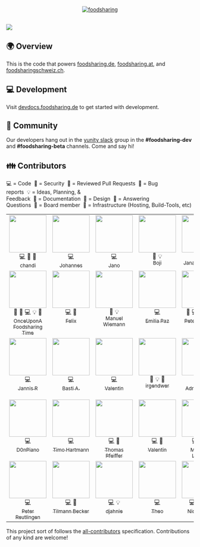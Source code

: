 
<div align="center">
	<br>
	<br>
	<a href="https://foodsharing.de">
		<!-- image is docs/images/FS_Logo_gb_RGB.png but hosted publicly -->
		<img src="https://user-images.githubusercontent.com/31616/42413241-8802b03c-821c-11e8-91c5-f94930313290.png" alt="foodsharing">
	</a>
	<br>
	<br>
</div>

<!-- image is docs/images/fsscreenshot.png but hosted pubicly -->
![](https://user-images.githubusercontent.com/31616/42418486-f8f571e6-82a1-11e8-8771-41e403944101.png)

## 🌍 Overview

This is the code that powers
[foodsharing.de](https://foodsharing.de), 
[foodsharing.at](https://foodsharing.at), and
[foodsharingschweiz.ch](https://foodsharingschweiz.ch).

## 💻 Development

Visit [devdocs.foodsharing.de](https://devdocs.foodsharing.de) to get started with development.

## 💒 Community

Our developers hang out in the
[yunity slack](https://slackin.yunity.org) group in the
**#foodsharing-dev** and **#foodsharing-beta** channels. Come and say hi!

## 👪 Contributors

<!-- FOODSHARING-CONTRIBUTORS-LIST:START - Do not remove or modify this section -->
<span>💻&nbsp;=&nbsp;Code</span>&nbsp;&nbsp;<span>🔐&nbsp;=&nbsp;Security</span>&nbsp;&nbsp;<span>👀&nbsp;=&nbsp;Reviewed Pull Requests</span>&nbsp;&nbsp;<span>🐜&nbsp;=&nbsp;Bug reports</span>&nbsp;&nbsp;<span>💡&nbsp;=&nbsp;Ideas, Planning, & Feedback</span>&nbsp;&nbsp;<span>📝&nbsp;=&nbsp;Documentation</span>&nbsp;&nbsp;<span>🎨&nbsp;=&nbsp;Design</span>&nbsp;&nbsp;<span>💬&nbsp;=&nbsp;Answering Questions</span>&nbsp;&nbsp;<span>🏢&nbsp;=&nbsp;Board member</span>&nbsp;&nbsp;<span>🔩&nbsp;=&nbsp;Infrastructure (Hosting, Build-Tools, etc)</span>
<table border="0">
  <tbody>
    <tr border="0">
      <td border="0" align="center" valign="top" width="16%">
        <div style="height: 100px; width: 100px;">
          <a href="https://gitlab.com/alangecker">
            <img src="https://assets.gitlab-static.net/uploads/-/system/user/avatar/1109912/avatar.png" width="100px">
          </a><br>
        </div>
        <span title="Code">💻</span>&nbsp;<span title="Reviewed Pull Requests">👀</span>&nbsp;<span title="Security">🔐</span><br>
        <a href="https://gitlab.com/alangecker">
          <sub>chandi</sub>
        </a>
      </td>
      <td border="0" align="center" valign="top" width="16%">
        <div style="height: 100px; width: 100px;">
          <a href="https://gitlab.com/jofranz">
            <img src="https://assets.gitlab-static.net/uploads/-/system/user/avatar/2772224/avatar.png?width=90" width="100px">
          </a><br>
        </div>
        <span title="Code">💻</span><br>
        <a href="https://gitlab.com/jofranz">
          <sub>Johannes</sub>
        </a>
      </td>
      <td border="0" align="center" valign="top" width="16%">
        <div style="height: 100px; width: 100px;">
          <a href="https://gitlab.com/janopae">
            <img src="https://secure.gravatar.com/avatar/b03bc343f3b44e70f9015a1462d27a8b?s=180&d=identicon" width="100px">
          </a><br>
        </div>
        <span title="Code">💻</span><br>
        <a href="https://gitlab.com/janopae">
          <sub> Jano</sub>
        </a>
      </td>
      <td border="0" align="center" valign="top" width="16%">
        <div style="height: 100px; width: 100px;">
          <a href="https://gitlab.com/boji.da">
            <img src="https://assets.gitlab-static.net/uploads/-/system/user/avatar/2063239/avatar.png?width=90" width="100px">
          </a><br>
        </div>
        <span title="Bug reports">🐜</span>&nbsp;<span title="Ideas, Planning, & Feedback">💡</span><br>
        <a href="https://gitlab.com/boji.da">
          <sub> Boji</sub>
        </a>
      </td>
      <td border="0" align="center" valign="top" width="16%">
        <div style="height: 100px; width: 100px;">
          <a href="https://gitlab.com/llzmb">
            <img src="https://secure.gravatar.com/avatar/9ce01bed1d9402ea15edfe661580fcdf?s=180&d=identicon" width="100px">
          </a><br>
        </div>
        <span title="Documentation">📝</span><br>
        <a href="https://gitlab.com/llzmb">
          <sub>Jana Aydinbas</sub>
        </a>
      </td>
      <td border="0" align="center" valign="top" width="16%">
        <div style="height: 100px; width: 100px;">
          <a href="https://gitlab.com/em.ka">
            <img src="https://ca.slack-edge.com/T0B6WCFM5-U0EHB1RP1-07d379bea6ff-512" width="100px">
          </a><br>
        </div>
        <span title="Design">🎨</span>&nbsp;<span title="Ideas, Planning, & Feedback">💡</span><br>
        <a href="https://gitlab.com/em.ka">
          <sub>mel</sub>
        </a>
      </td>
    </tr>
    <tr border="0">
      <td border="0" align="center" valign="top" width="16%">
        <div style="height: 100px; width: 100px;">
          <a href="https://gitlab.com/k.miklobusec">
            <img src="https://foodsharing.de/images/q_e09cefb9259140ef547313b6cb5691ea.jpg" width="100px">
          </a><br>
        </div>
        <span title="Board member">🏢</span>&nbsp;<span title="Bug reports">🐜</span>&nbsp;<span title="Code">💻</span>&nbsp;<span title="Ideas, Planning, & Feedback">💡</span>&nbsp;<span title="Answering Questions">💬</span><br>
        <a href="https://gitlab.com/k.miklobusec">
          <sub>Once&#8203;Upon&#8203;A&#8203;Foodsharing&#8203;Time</sub>
        </a>
      </td>
      <td border="0" align="center" valign="top" width="16%">
        <div style="height: 100px; width: 100px;">
          <a href="https://gitlab.com/flukx">
            <img src="https://assets.gitlab-static.net/uploads/-/system/user/avatar/2877773/avatar.png?width=90" width="100px">
          </a><br>
        </div>
        <span title="Code">💻</span>&nbsp;<span title="Documentation">📝</span><br>
        <a href="https://gitlab.com/flukx">
          <sub> Felix</sub>
        </a>
      </td>
      <td border="0" align="center" valign="top" width="16%">
        <div style="height: 100px; width: 100px;">
          <a href="https://gitlab.com/manuel_w">
            <img src="https://foodsharing.de/images/q_df07990f3897921b5ff18888edf545ac.jpg" width="100px">
          </a><br>
        </div>
        <span title="Board member">🏢</span>&nbsp;<span title="Ideas, Planning, & Feedback">💡</span><br>
        <a href="https://gitlab.com/manuel_w">
          <sub>Manuel Wiemann</sub>
        </a>
      </td>
      <td border="0" align="center" valign="top" width="16%">
        <div style="height: 100px; width: 100px;">
          <a href="https://gitlab.com/EmiliaPaz">
            <img src="https://secure.gravatar.com/avatar/c0370928d12a1dd06716ba813ce4dbcd?s=80&d=identicon" width="100px">
          </a><br>
        </div>
        <span title="Code">💻</span><br>
        <a href="https://gitlab.com/EmiliaPaz">
          <sub>Emilia Paz</sub>
        </a>
      </td>
      <td border="0" align="center" valign="top" width="16%">
        <div style="height: 100px; width: 100px;">
          <a href="https://gitlab.com/peter.toennies">
            <img src="https://beta.foodsharing.de/images/130_q_0937eb71780f106d2aac1edadc8df403.jpg" width="100px">
          </a><br>
        </div>
        <span title="Bug reports">🐜</span>&nbsp;<span title="Code">💻</span>&nbsp;<span title="Ideas, Planning, & Feedback">💡</span>&nbsp;<span title="Answering Questions">💬</span>&nbsp;<span title="Reviewed Pull Requests">👀</span><br>
        <a href="https://gitlab.com/peter.toennies">
          <sub>Peter Tönnies</sub>
        </a>
      </td>
      <td border="0" align="center" valign="top" width="16%">
        <div style="height: 100px; width: 100px;">
          <a href="https://gitlab.com/raphaelw">
            <img src="https://avatars2.githubusercontent.com/u/7235821?s=460&v=4" width="100px">
          </a><br>
        </div>
        <span title="Code">💻</span><br>
        <a href="https://gitlab.com/raphaelw">
          <sub>Raphael</sub>
        </a>
      </td>
    </tr>
    <tr border="0">
      <td border="0" align="center" valign="top" width="16%">
        <div style="height: 100px; width: 100px;">
          <a href="https://gitlab.com/derhuerst">
            <img src="https://assets.gitlab-static.net/uploads/-/system/user/avatar/204799/avatar.png" width="100px">
          </a><br>
        </div>
        <span title="Code">💻</span><br>
        <a href="https://gitlab.com/derhuerst">
          <sub>Jannis R</sub>
        </a>
      </td>
      <td border="0" align="center" valign="top" width="16%">
        <div style="height: 100px; width: 100px;">
          <a href="https://gitlab.com/BassTii">
            <img src="https://secure.gravatar.com/avatar/f72182ecbe91d6d60603ec2c31efe7cc?s=80&d=identicon" width="100px">
          </a><br>
        </div>
        <span title="Code">💻</span><br>
        <a href="https://gitlab.com/BassTii">
          <sub>Basti A.</sub>
        </a>
      </td>
      <td border="0" align="center" valign="top" width="16%">
        <div style="height: 100px; width: 100px;">
          <a href="https://gitlab.com/valentin.unicorn">
            <img src="https://secure.gravatar.com/avatar/588c72c402d090166de1bd15a69fdd6b?s=80&d=identicon" width="100px">
          </a><br>
        </div>
        <span title="Code">💻</span><br>
        <a href="https://gitlab.com/valentin.unicorn">
          <sub>Valentin</sub>
        </a>
      </td>
      <td border="0" align="center" valign="top" width="16%">
        <div style="height: 100px; width: 100px;">
          <a href="https://gitlab.com/irgendwer">
            <img src="https://assets.gitlab-static.net/uploads/-/system/user/avatar/1681670/avatar.png" width="100px">
          </a><br>
        </div>
        <span title="Bug reports">🐜</span>&nbsp;<span title="Ideas, Planning, & Feedback">💡</span>&nbsp;<span title="Security">🔐</span><br>
        <a href="https://gitlab.com/irgendwer">
          <sub>irgendwer</sub>
        </a>
      </td>
      <td border="0" align="center" valign="top" width="16%">
        <div style="height: 100px; width: 100px;">
          <a href="https://gitlab.com/adrianheine">
            <img src="https://secure.gravatar.com/avatar/83dd2a385c44fc42d52f14fccd9d992a?s=80&d=identicon" width="100px">
          </a><br>
        </div>
        <span title="Code">💻</span><br>
        <a href="https://gitlab.com/adrianheine">
          <sub>Adrian Heine</sub>
        </a>
      </td>
      <td border="0" align="center" valign="top" width="16%">
        <div style="height: 100px; width: 100px;">
          <a href="https://gitlab.com/michi-zuri">
            <img src="https://assets.gitlab-static.net/uploads/-/system/user/avatar/1682847/avatar.png" width="100px">
          </a><br>
        </div>
        <span title="Bug reports">🐜</span>&nbsp;<span title="Code">💻</span>&nbsp;<span title="Design">🎨</span><br>
        <a href="https://gitlab.com/michi-zuri">
          <sub>Michael Paul Killian</sub>
        </a>
      </td>
    </tr>
    <tr border="0">
      <td border="0" align="center" valign="top" width="16%">
        <div style="height: 100px; width: 100px;">
          <a href="https://gitlab.com/D0nPiano">
            <img src="https://ca.slack-edge.com/T0B6WCFM5-U1F4FK22C-c22aeb486bd9-512" width="100px">
          </a><br>
        </div>
        <span title="Code">💻</span><br>
        <a href="https://gitlab.com/D0nPiano">
          <sub>D0nPiano</sub>
        </a>
      </td>
      <td border="0" align="center" valign="top" width="16%">
        <div style="height: 100px; width: 100px;">
          <a href="https://gitlab.com/tihar">
            <img src="https://secure.gravatar.com/avatar/ae6ead61369f0b12519b1dbbbc9c61c2?s=180&d=identicon" width="100px">
          </a><br>
        </div>
        <span title="Code">💻</span><br>
        <a href="https://gitlab.com/tihar">
          <sub>Timo Hartmann</sub>
        </a>
      </td>
      <td border="0" align="center" valign="top" width="16%">
        <div style="height: 100px; width: 100px;">
          <a href="https://gitlab.com/colomar">
            <img src="https://assets.gitlab-static.net/uploads/-/system/user/avatar/3350581/avatar.png?width=90" width="100px">
          </a><br>
        </div>
        <span title="Code">💻</span>&nbsp;<span title="Documentation">📝</span><br>
        <a href="https://gitlab.com/colomar">
          <sub>Thomas Pfeiffer</sub>
        </a>
      </td>
      <td border="0" align="center" valign="top" width="16%">
        <div style="height: 100px; width: 100px;">
          <a href="https://gitlab.com/inktrap">
            <img src="https://secure.gravatar.com/avatar/ee9f855b89d786169f0413e76ab944e0?s=80&d=identicon" width="100px">
          </a><br>
        </div>
        <span title="Code">💻</span>&nbsp;<span title="Documentation">📝</span><br>
        <a href="https://gitlab.com/inktrap">
          <sub>Valentin</sub>
        </a>
      </td>
      <td border="0" align="center" valign="top" width="16%">
        <div style="height: 100px; width: 100px;">
          <a href="https://gitlab.com/NerdyProjects">
            <img src="https://assets.gitlab-static.net/uploads/-/system/user/avatar/642557/avatar.png" width="100px">
          </a><br>
        </div>
        <span title="Code">💻</span>&nbsp;<span title="Infrastructure (Hosting, Build-Tools, etc)">🔩</span>&nbsp;<span title="Reviewed Pull Requests">👀</span><br>
        <a href="https://gitlab.com/NerdyProjects">
          <sub>Matthias Larisch</sub>
        </a>
      </td>
      <td border="0" align="center" valign="top" width="16%">
        <div style="height: 100px; width: 100px;">
          <a href="https://gitlab.com/pmayd">
            <img src="https://secure.gravatar.com/avatar/aa6be35cbc4356abc6d3c13d5651110c?s=180&d=identicon" width="100px">
          </a><br>
        </div>
        <span title="Code">💻</span><br>
        <a href="https://gitlab.com/pmayd">
          <sub>Michael Aydinbas</sub>
        </a>
      </td>
    </tr>
    <tr border="0">
      <td border="0" align="center" valign="top" width="16%">
        <div style="height: 100px; width: 100px;">
          <a href="https://gitlab.com/peter.reutlingen">
            <img src="https://assets.gitlab-static.net/uploads/-/system/user/avatar/3374516/avatar.png?width=90" width="100px">
          </a><br>
        </div>
        <span title="Code">💻</span><br>
        <a href="https://gitlab.com/peter.reutlingen">
          <sub> Peter Reutlingen</sub>
        </a>
      </td>
      <td border="0" align="center" valign="top" width="16%">
        <div style="height: 100px; width: 100px;">
          <a href="https://gitlab.com/tiltec">
            <img src="https://assets.gitlab-static.net/uploads/-/system/user/avatar/640465/avatar.png" width="100px">
          </a><br>
        </div>
        <span title="Code">💻</span>&nbsp;<span title="Reviewed Pull Requests">👀</span><br>
        <a href="https://gitlab.com/tiltec">
          <sub>Tilmann Becker</sub>
        </a>
      </td>
      <td border="0" align="center" valign="top" width="16%">
        <div style="height: 100px; width: 100px;">
          <a href="https://gitlab.com/djahnie">
            <img src="https://assets.gitlab-static.net/uploads/-/system/user/avatar/782504/avatar.png" width="100px">
          </a><br>
        </div>
        <span title="Code">💻</span>&nbsp;<span title="Ideas, Planning, & Feedback">💡</span><br>
        <a href="https://gitlab.com/djahnie">
          <sub>djahnie</sub>
        </a>
      </td>
      <td border="0" align="center" valign="top" width="16%">
        <div style="height: 100px; width: 100px;">
          <a href="https://gitlab.com/theolampert">
            <img src="https://assets.gitlab-static.net/uploads/-/system/user/avatar/2275979/avatar.png" width="100px">
          </a><br>
        </div>
        <span title="Code">💻</span><br>
        <a href="https://gitlab.com/theolampert">
          <sub>Theo</sub>
        </a>
      </td>
      <td border="0" align="center" valign="top" width="16%">
        <div style="height: 100px; width: 100px;">
          <a href="https://gitlab.com/nicksellen">
            <img src="https://assets.gitlab-static.net/uploads/-/system/user/avatar/640443/avatar.png" width="100px">
          </a><br>
        </div>
        <span title="Code">💻</span>&nbsp;<span title="Documentation">📝</span>&nbsp;<span title="Infrastructure (Hosting, Build-Tools, etc)">🔩</span>&nbsp;<span title="Reviewed Pull Requests">👀</span><br>
        <a href="https://gitlab.com/nicksellen">
          <sub>Nick Sellen</sub>
        </a>
      </td>
      <td border="0" align="center" valign="top" width="16%">
        <div style="height: 100px; width: 100px;">
          <a href="https://gitlab.com/nigeldgreen">
            <img src="https://assets.gitlab-static.net/uploads/-/system/user/avatar/544783/avatar.png" width="100px">
          </a><br>
        </div>
        <span title="Code">💻</span><br>
        <a href="https://gitlab.com/nigeldgreen">
          <sub>Nigel Green</sub>
        </a>
      </td>
    </tr>
  </tbody>
</table>
<!-- FOODSHARING-CONTRIBUTORS-LIST:END -->

This project sort of follows the [all-contributors](https://github.com/kentcdodds/all-contributors) specification.
Contributions of any kind are welcome!
